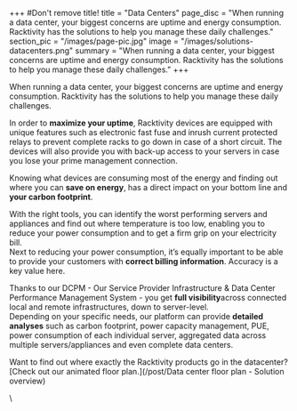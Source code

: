 +++
#Don't remove title!
title = "Data Centers"
page_disc = "When running a data center, your biggest concerns are uptime and energy consumption. Racktivity has the solutions to help you manage these daily challenges."
section_pic = "/images/page-pic.jpg"
image = "/images/solutions-datacenters.png"
summary = "When running a data center, your biggest concerns are uptime and energy consumption. Racktivity has the solutions to help you manage these daily challenges."
+++

When running a data center, your biggest concerns are uptime and energy consumption. Racktivity has the solutions to help you manage these daily challenges.

In order to **maximize your uptime**, Racktivity devices are equipped with unique features such as electronic fast fuse and inrush current protected relays to prevent complete racks to go down in case of a short circuit. The devices will also provide you with back-up access to your servers in case you lose your prime management connection.
<!--more-->
Knowing what devices are consuming most of the energy and finding out where you can **save on energy**, has a direct impact on your bottom line and **your carbon footprint**.

With the right tools, you can identify the worst performing servers and appliances and find out where temperature is too low, enabling you to reduce your power consumption and to get a firm grip on your electricity bill. \
Next to reducing your power consumption, it’s equally important to be able to provide your customers with **correct billing information**. Accuracy is a key value here.

Thanks to our DCPM - Our Service Provider Infrastructure & Data Center Performance Management System - you get **full visibility**across connected local and remote infrastructures, down to server-level.\
Depending on your specific needs, our platform can provide **detailed analyses** such as carbon footprint, power capacity management, PUE, power consumption of each individual server, aggregated data across multiple servers/appliances and even complete data centers.


Want to find out where exactly the Racktivity products go in the datacenter? [Check out our animated floor plan.](/post/Data center floor plan - Solution overview)

\
